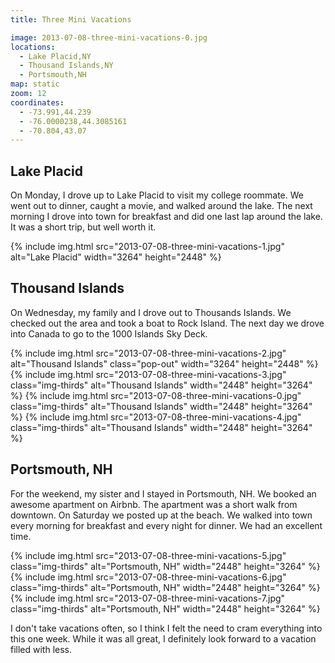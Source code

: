 ```yaml
---
title: Three Mini Vacations

image: 2013-07-08-three-mini-vacations-0.jpg
locations:
  - Lake Placid,NY
  - Thousand Islands,NY
  - Portsmouth,NH
map: static
zoom: 12
coordinates:
  - -73.991,44.239
  - -76.0000238,44.3085161
  - -70.804,43.07
---
```


## Lake Placid

On Monday, I drove up to Lake Placid to visit my college roommate. We went out to dinner, caught a movie, and walked around the lake. The next morning I drove into town for breakfast and did one last lap around the lake. It was a short trip, but well worth it.

<div class="photos">
{% include img.html src="2013-07-08-three-mini-vacations-1.jpg"  alt="Lake Placid" width="3264" height="2448" %}
</div>

## Thousand Islands

On Wednesday, my family and I drove out to Thousands Islands. We checked out the area and took a boat to Rock Island. The next day we drove into Canada to go to the 1000 Islands Sky Deck.

<div class="photos">
{% include img.html src="2013-07-08-three-mini-vacations-2.jpg"  alt="Thousand Islands" class="pop-out" width="3264" height="2448" %}
{% include img.html src="2013-07-08-three-mini-vacations-3.jpg" class="img-thirds" alt="Thousand Islands" width="2448" height="3264" %}
{% include img.html src="2013-07-08-three-mini-vacations-0.jpg" class="img-thirds" alt="Thousand Islands" width="2448" height="3264" %}
{% include img.html src="2013-07-08-three-mini-vacations-4.jpg" class="img-thirds" alt="Thousand Islands" width="2448" height="3264" %}
</div>

## Portsmouth, NH

For the weekend, my sister and I stayed in Portsmouth, NH. We booked an awesome apartment on Airbnb. The apartment was a short walk from downtown. On Saturday we posted up at the beach. We walked into town every morning for breakfast and every night for dinner. We had an excellent time.

<div class="photos">
{% include img.html src="2013-07-08-three-mini-vacations-5.jpg" class="img-thirds" alt="Portsmouth, NH" width="2448" height="3264" %}
{% include img.html src="2013-07-08-three-mini-vacations-6.jpg" class="img-thirds" alt="Portsmouth, NH" width="2448" height="3264" %}
{% include img.html src="2013-07-08-three-mini-vacations-7.jpg" class="img-thirds" alt="Portsmouth, NH" width="2448" height="3264" %}
</div>

I don't take vacations often, so I think I felt the need to cram everything into this one week. While it was all great, I definitely look forward to a vacation filled with less.
